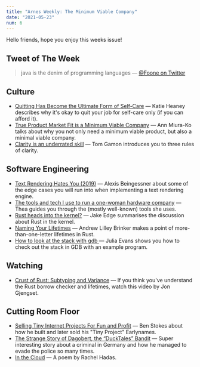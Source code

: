 ```yaml
---
title: "Arnes Weekly: The Minimum Viable Company"
date: "2021-05-23"
num: 6
---
```


Hello friends, hope you enjoy this weeks issue!

## Tweet of The Week

> java is the denim of programming languages
> — [@Foone on Twitter](https://twitter.com/Foone/status/1396208225809178624)

## Culture

- [Quitting Has Become the Ultimate Form of Self-Care](https://www.thecut.com/2021/05/quitting-your-job-as-self-care.html) — Katie Heaney describes why it's okay to quit your job for self-care only (if you can afford it).
- [True Product Market Fit is a Minimum Viable Company](https://medium.com/swlh/true-product-market-fit-is-a-minimum-viable-company-56adeb3e49cd) — Ann Miura-Ko talks about why you not only need a minimum viable product, but also a minimal viable company.
- [Clarity is an underrated skill](https://tomgamon.com/posts/clarity) — Tom Gamon introduces you to three rules of clarity.

## Software Engineering

- [Text Rendering Hates You (2019)](https://gankra.github.io/blah/text-hates-you) — Alexis Beingessner about some of the edge cases you will run into when implementing a text rendering engine.
- [The tools and tech I use to run a one-woman hardware company](https://blog.thea.codes/winterblooms-tech-stack) — Thea guides you through the (mostly well-known) tools she uses.
- [Rust heads into the kernel?](https://lwn.net/Articles/853423) — Jake Edge summarises the discussion about Rust in the kernel.
- [Naming Your Lifetimes](https://www.possiblerust.com/pattern/naming-your-lifetimes) — Andrew Lilley Brinker makes a point of more-than-one-letter lifetimes in Rust.
- [How to look at the stack with gdb
  ](https://jvns.ca/blog/2021/05/17/how-to-look-at-the-stack-in-gdb/) — Julia Evans shows you how to check out the stack in GDB with an example program.

## Watching

- [Crust of Rust: Subtyping and Variance](https://youtu.be/iVYWDIW71jk) — If you think you've understand the Rust borrow checker and lifetimes, watch this video by Jon Gjengset.

## Cutting Room Floor

- [Selling Tiny Internet Projects For Fun and Profit](https://tinyprojects.dev/posts/selling_tiny_internet_projects_for_fun_and_profit) — Ben Stokes about how he built and later sold his "Tiny Project" Earlynames.
- [The Strange Story of Dagobert, the “DuckTales” Bandit](https://www.newyorker.com/news/dispatch/the-strange-story-of-dagobert-the-ducktales-bandit) — Super interesting story about a criminal in Germany and how he managed to evade the police so many times.
- [In the Cloud](https://www.newyorker.com/magazine/2021/05/24/in-the-cloud) — A poem by Rachel Hadas.
